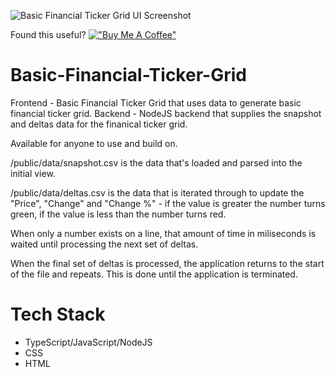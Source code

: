 ![Basic Financial Ticker Grid UI Screenshot](https://raw.githubusercontent.com/LukeASB/Basic-Financial-Ticker-Grid-UI/main/BasicFinanicalTickerGridUI_Screenshot.png)

Found this useful?
[!["Buy Me A Coffee"](https://www.buymeacoffee.com/assets/img/custom_images/orange_img.png)](https://www.buymeacoffee.com/lukesb)

# Basic-Financial-Ticker-Grid
Frontend - Basic Financial Ticker Grid that uses data to generate basic financial ticker grid.
Backend - NodeJS backend that supplies the snapshot and deltas data for the finanical ticker grid.

Available for anyone to use and build on.

/public/data/snapshot.csv is the data that's loaded and parsed into the initial view.

/public/data/deltas.csv is the data that is iterated through to update the "Price", "Change" and "Change %" - if the value is greater the number turns green, if the value is less than the number turns red. 

When only a number exists on a line, that amount of time in miliseconds is waited until processing the next set of deltas.

When the final set of deltas is processed, the application returns to the start of the file and repeats. This is done until the application is terminated.

# Tech Stack
- TypeScript/JavaScript/NodeJS
- CSS
- HTML 